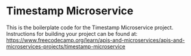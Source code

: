 # Timestamp Microservice

This is the boilerplate code for the Timestamp Microservice project. Instructions for building your project can be found at:
https://www.freecodecamp.org/learn/apis-and-microservices/apis-and-microservices-projects/timestamp-microservice
